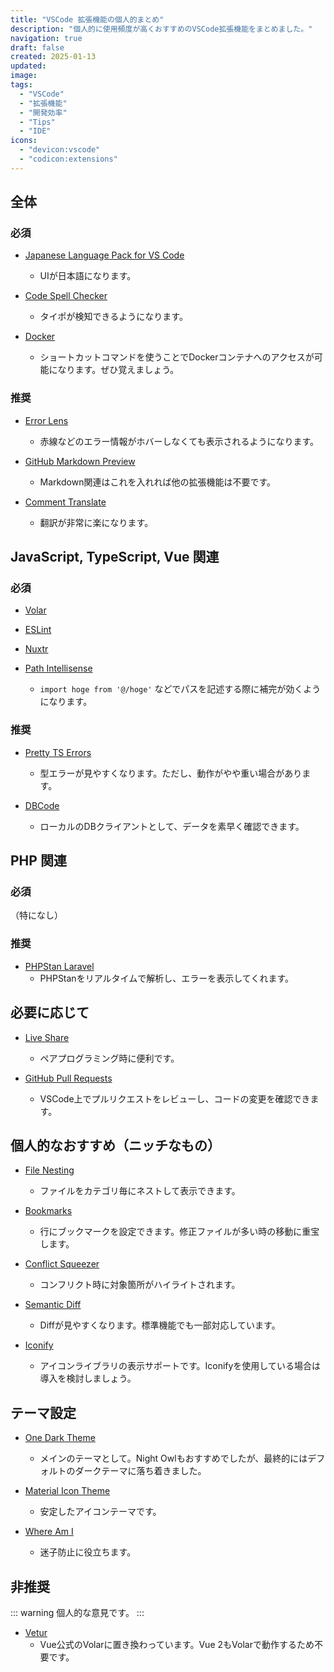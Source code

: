 ```yaml
---
title: "VSCode 拡張機能の個人的まとめ"
description: "個人的に使用頻度が高くおすすめのVSCode拡張機能をまとめました。"
navigation: true
draft: false
created: 2025-01-13
updated:
image:
tags:
  - "VSCode"
  - "拡張機能"
  - "開発効率"
  - "Tips"
  - "IDE"
icons:
  - "devicon:vscode"
  - "codicon:extensions"
---
```


## 全体

### 必須

- [Japanese Language Pack for VS Code](https://marketplace.visualstudio.com/items?itemName=MS-CEINTL.vscode-language-pack-ja)
  - UIが日本語になります。
  
- [Code Spell Checker](https://marketplace.visualstudio.com/items?itemName=streetsidesoftware.code-spell-checker)
  - タイポが検知できるようになります。
  
- [Docker](https://marketplace.visualstudio.com/items?itemName=ms-azuretools.vscode-docker)
  - ショートカットコマンドを使うことでDockerコンテナへのアクセスが可能になります。ぜひ覚えましょう。

### 推奨

- [Error Lens](https://marketplace.visualstudio.com/items?itemName=usernamehw.errorlens)
  - 赤線などのエラー情報がホバーしなくても表示されるようになります。
  
- [GitHub Markdown Preview](https://marketplace.visualstudio.com/items?itemName=bierner.github-markdown-preview)
  - Markdown関連はこれを入れれば他の拡張機能は不要です。
  
- [Comment Translate](https://marketplace.visualstudio.com/items?itemName=intellsmi.comment-translate)
  - 翻訳が非常に楽になります。

## JavaScript, TypeScript, Vue 関連

### 必須

- [Volar](https://marketplace.visualstudio.com/items?itemName=Vue.volar)
  
- [ESLint](https://marketplace.visualstudio.com/items?itemName=dbaeumer.vscode-eslint)
  
- [Nuxtr](https://marketplace.visualstudio.com/items?itemName=Nuxtr.nuxtr-vscode)
  
- [Path Intellisense](https://marketplace.visualstudio.com/items?itemName=christian-kohler.path-intellisense)
  - `import hoge from '@/hoge'` などでパスを記述する際に補完が効くようになります。

### 推奨

- [Pretty TS Errors](https://marketplace.visualstudio.com/items?itemName=yoavbls.pretty-ts-errors)
  - 型エラーが見やすくなります。ただし、動作がやや重い場合があります。
  
- [DBCode](https://marketplace.visualstudio.com/items?itemName=DBCode.dbcode)
  - ローカルのDBクライアントとして、データを素早く確認できます。

## PHP 関連

### 必須

（特になし）

### 推奨

- [PHPStan Laravel](https://marketplace.visualstudio.com/items?itemName=ddarkonen.phpstan-larastan)
  - PHPStanをリアルタイムで解析し、エラーを表示してくれます。

## 必要に応じて

- [Live Share](https://marketplace.visualstudio.com/items?itemName=MS-vsliveshare.vsliveshare)
  - ペアプログラミング時に便利です。
  
- [GitHub Pull Requests](https://marketplace.visualstudio.com/items?itemName=GitHub.vscode-pull-request-github)
  - VSCode上でプルリクエストをレビューし、コードの変更を確認できます。

## 個人的なおすすめ（ニッチなもの）

- [File Nesting](https://marketplace.visualstudio.com/items?itemName=antfu.file-nesting)
  - ファイルをカテゴリ毎にネストして表示できます。
  
- [Bookmarks](https://marketplace.visualstudio.com/items?itemName=alefragnani.Bookmarks)
  - 行にブックマークを設定できます。修正ファイルが多い時の移動に重宝します。
  
- [Conflict Squeezer](https://marketplace.visualstudio.com/items?itemName=angelomollame.conflict-squeezer)
  - コンフリクト時に対象箇所がハイライトされます。
  
- [Semantic Diff](https://marketplace.visualstudio.com/items?itemName=semanticdiff.semanticdiff)
  - Diffが見やすくなります。標準機能でも一部対応しています。
  
- [Iconify](https://marketplace.visualstudio.com/items?itemName=antfu.iconify)
  - アイコンライブラリの表示サポートです。Iconifyを使用している場合は導入を検討しましょう。

## テーマ設定

- [One Dark Theme](https://marketplace.visualstudio.com/items?itemName=akamud.vscode-theme-onedark)
  - メインのテーマとして。Night Owlもおすすめでしたが、最終的にはデフォルトのダークテーマに落ち着きました。
  
- [Material Icon Theme](https://marketplace.visualstudio.com/items?itemName=PKief.material-icon-theme)
  - 安定したアイコンテーマです。
  
- [Where Am I](https://marketplace.visualstudio.com/items?itemName=antfu.where-am-i)
  - 迷子防止に役立ちます。

## 非推奨

::: warning
個人的な意見です。
:::

- [Vetur](https://marketplace.visualstudio.com/items?itemName=octref.vetur)
  - Vue公式のVolarに置き換わっています。Vue 2もVolarで動作するため不要です。
